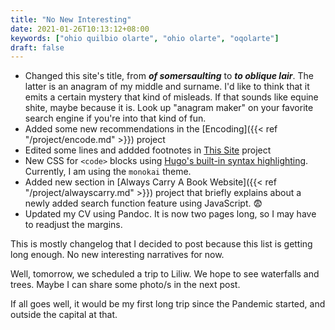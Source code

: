 ```yaml
---
title: "No New Interesting"
date: 2021-01-26T10:13:12+08:00
keywords: ["ohio quilbio olarte", "ohio olarte", "oqolarte"]
draft: false
---
```

- Changed this site's title, from *__of somersaulting__* to *__to oblique lair__*.
The latter is an anagram of my middle and surname.
I'd like to think that it emits a certain mystery that kind of misleads.
If that sounds like equine shite, maybe because it is.
Look up "anagram maker" on your favorite search engine if you're into that kind of fun.
- Added some new recommendations in the [Encoding]({{< ref "/project/encode.md" >}}) project
- Edited some lines and addded footnotes in [This Site](/site) project
- New CSS for `<code>` blocks using [Hugo's built-in syntax highlighting](https://gohugo.io/content-management/syntax-highlighting/).
Currently, I am using the `monokai` theme.
- Added new section in [Always Carry A Book Website]({{< ref "/project/alwayscarry.md" >}}) project that briefly explains about a newly added search function feature using JavaScript. 😨
- Updated my CV using Pandoc.
It is now two pages long, so I may have to readjust the margins.

This is mostly changelog that I decided to post because this list is getting long enough.
No new interesting narratives for now.

Well, tomorrow, we scheduled a trip to Liliw.
We hope to see waterfalls and trees.
Maybe I can share some photo/s in the next post.

If all goes well, it would be my first long trip since the Pandemic started, and outside the capital at that.
